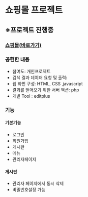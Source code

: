 # 쇼핑몰 프로젝트
<h2>※프로젝트 진행중</h2>
<h3><a href ="http://study421.dothome.co.kr/">쇼핑몰(바로가기)</a></h3>
<h3>공헌한 내용</h3>
<ul>
  <li>참여도: 개인프로젝트</li>
  <li>검색 결과 데이터 요청 및 출력:</li>
  <li>웹 화면 구성: HTML, CSS ,javascript</li>
  <li>결과를 얻어오기 위한 서버 액션: php</li>
  <li>개발 Tool : editplus</li>
</ul>
<h3>기능</h3>
<h4>기본기능</h4>
<ul>
  <li>로그인</li>
  <li>회원가입</li>
  <li>게시판</li>
  <li>메뉴</li>
  <li>관리자페이지</li>
</ul>
<h4>게시판</h4>
<ul>
  <li>관리자 페이지에서 동시 삭제 </li>
  <li>비밀번호설정 가능</li>
</ul>
